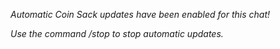 *Automatic Coin Sack updates have been enabled for this chat!*

_Use the command /stop to stop automatic updates._